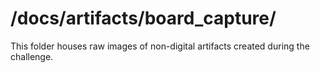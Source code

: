 # /docs/artifacts/board_capture/

This folder houses raw images of non-digital artifacts created during the challenge.
